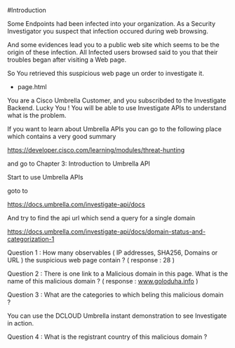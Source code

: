#Introduction

Some Endpoints had been infected into your organization. As a Security Investigator you suspect that infection occured during web browsing.

And some evidences lead you to a public web site which seems to be the origin of these infection. All Infected users browsed said to you that their troubles began after visiting a Web page.

So You retrieved this suspicious web page un order to investigate it.

- page.html

You are a Cisco Umbrella Customer, and you subscribded to the Investigate Backend. Lucky You !  You will be able to use Investigate APIs to understand what is the problem.

If you want to learn about Umbrella APIs you can go to the following place which contains a very good summary

https://developer.cisco.com/learning/modules/threat-hunting

and go to Chapter 3: Introduction to Umbrella API


Start to use Umbrella APIs

goto to 

https://docs.umbrella.com/investigate-api/docs

And try to find the api url which send a query for a single domain


https://docs.umbrella.com/investigate-api/docs/domain-status-and-categorization-1


Question 1 : How many observables ( IP addresses, SHA256, Domains or URL ) the suspicious web page contain ?  ( response : 28 )

Question 2 : There is one link to a Malicious domain in this page.  What is the name of this malicious domain ? ( response : www.goloduha.info )

Question 3 : What are the categories to which beling this malicious domain ?

You can use the DCLOUD Umbrella instant demonstration to see Investigate in action.

Question 4 : What is the registrant country of this malicious domain ?



